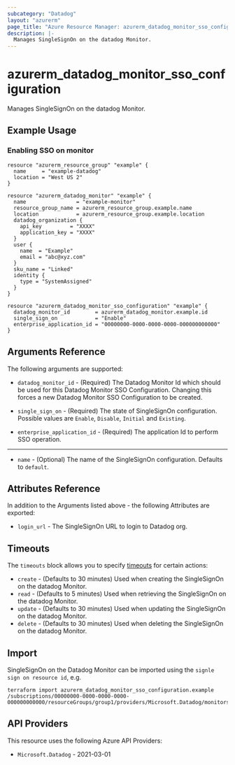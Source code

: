 ```yaml
---
subcategory: "Datadog"
layout: "azurerm"
page_title: "Azure Resource Manager: azurerm_datadog_monitor_sso_configuration"
description: |-
  Manages SingleSignOn on the datadog Monitor.
---
```


# azurerm_datadog_monitor_sso_configuration

Manages SingleSignOn on the datadog Monitor.

## Example Usage

### Enabling SSO on monitor
```hcl
resource "azurerm_resource_group" "example" {
  name     = "example-datadog"
  location = "West US 2"
}

resource "azurerm_datadog_monitor" "example" {
  name                = "example-monitor"
  resource_group_name = azurerm_resource_group.example.name
  location            = azurerm_resource_group.example.location
  datadog_organization {
    api_key         = "XXXX"
    application_key = "XXXX"
  }
  user {
    name  = "Example"
    email = "abc@xyz.com"
  }
  sku_name = "Linked"
  identity {
    type = "SystemAssigned"
  }
}

resource "azurerm_datadog_monitor_sso_configuration" "example" {
  datadog_monitor_id        = azurerm_datadog_monitor.example.id
  single_sign_on            = "Enable"
  enterprise_application_id = "00000000-0000-0000-0000-000000000000"
}
```

## Arguments Reference

The following arguments are supported:

* `datadog_monitor_id` - (Required) The Datadog Monitor Id which should be used for this Datadog Monitor SSO Configuration. Changing this forces a new Datadog Monitor SSO Configuration to be created.

* `single_sign_on` - (Required) The state of SingleSignOn configuration. Possible values are `Enable`, `Disable`, `Initial` and `Existing`.

* `enterprise_application_id` - (Required) The application Id to perform SSO operation.

--- 

* `name` - (Optional) The name of the SingleSignOn configuration. Defaults to `default`.

## Attributes Reference

In addition to the Arguments listed above - the following Attributes are exported:

* `login_url` - The SingleSignOn URL to login to Datadog org.

## Timeouts

The `timeouts` block allows you to specify [timeouts](https://developer.hashicorp.com/terraform/language/resources/configure#define-operation-timeouts) for certain actions:

* `create` - (Defaults to 30 minutes) Used when creating the SingleSignOn on the datadog Monitor.
* `read` - (Defaults to 5 minutes) Used when retrieving the SingleSignOn on the datadog Monitor.
* `update` - (Defaults to 30 minutes) Used when updating the SingleSignOn on the datadog Monitor.
* `delete` - (Defaults to 30 minutes) Used when deleting the SingleSignOn on the datadog Monitor.

## Import

SingleSignOn on the Datadog Monitor can be imported using the `signle sign on resource id`, e.g.

```shell
terraform import azurerm_datadog_monitor_sso_configuration.example /subscriptions/00000000-0000-0000-0000-000000000000/resourceGroups/group1/providers/Microsoft.Datadog/monitors/monitor1/singleSignOnConfigurations/default
```

## API Providers
<!-- This section is generated, changes will be overwritten -->
This resource uses the following Azure API Providers:

* `Microsoft.Datadog` - 2021-03-01
